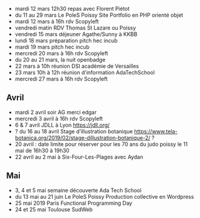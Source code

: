 - mardi 12 mars 12h30 repas avec Florent Piétot
- du 11 au 29 mars Le PoleS Poissy Site Portfolio en PHP orienté objet
- mardi 12 mars à 16h rdv Scopyleft
- vendredi matin RDV Thomas St Lazare ou Poissy
- vendredi 15 mars déjeuner Agathe/Sunny à KKBB
- lundi 18 mars préparation pitch hec incub
- mardi 19 mars pitch hec incub
- mercredi 20 mars à 16h rdv Scopyleft
- du 20 au 21 mars, la nuit openbadge
- 22 mars à 10h réunion DSI académie de Versailles
- 23 mars 10h à 12h réunion d'information AdaTechSchool
- mercredi 27 mars à 16h rdv Scopyleft

## Avril

- mardi 2 avril soir AG merci edgar
- mercredi 3 avril à 16h rdv Scopyleft
- 6 & 7 avril JDLL à Lyon https://jdll.org/
- ? du 16 au 18 avril Stage d’illustration botanique https://www.tela-botanica.org/2019/02/stage-dillustration-botanique-2/ ?
- 20 avril : date limite pour réserver pour les 70 ans du judo poissy le 11 mai de 16h30 à 19h30
- 22 avril au 2 mai à Six-Four-Les-Plages avec Aydan

## Mai

- 3, 4 et 5 mai semaine découverte Ada Tech School
- du 13 mai au 21 juin Le PoleS Poissy  Production collective en Wordpress
- 25 mai 2019 Paris Functional Programming Day
- 24 et 25 mai Toulouse SudWeb
